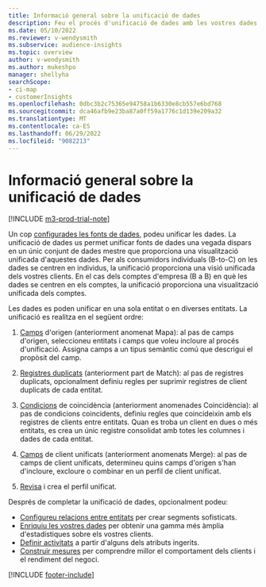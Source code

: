 ```yaml
---
title: Informació general sobre la unificació de dades
description: Feu el procés d'unificació de dades amb les vostres dades per crear un únic conjunt de dades de perfils de clients unificats.
ms.date: 05/10/2022
ms.reviewer: v-wendysmith
ms.subservice: audience-insights
ms.topic: overview
author: v-wendysmith
ms.author: mukeshpo
manager: shellyha
searchScope:
- ci-map
- customerInsights
ms.openlocfilehash: 0dbc3b2c75365e94758a1b6330e8cb557e6bd768
ms.sourcegitcommit: dca46afb9e23ba87a0ff59a1776c1d139e209a32
ms.translationtype: MT
ms.contentlocale: ca-ES
ms.lasthandoff: 06/29/2022
ms.locfileid: "9082213"
---
```

# <a name="data-unification-overview"></a>Informació general sobre la unificació de dades

[!INCLUDE [m3-prod-trial-note](includes/m3-prod-trial-note.md)]

Un cop [configurades les fonts de dades](data-sources.md), podeu unificar les dades. La unificació de dades us permet unificar fonts de dades una vegada dispars en un únic conjunt de dades mestre que proporciona una visualització unificada d'aquestes dades. Per als consumidors individuals (B-to-C) on les dades se centren en individus, la unificació proporciona una visió unificada dels vostres clients. En el cas dels comptes d'empresa (B a B) en què les dades se centren en els comptes, la unificació proporciona una visualització unificada dels comptes.

Les dades es poden unificar en una sola entitat o en diverses entitats. La unificació es realitza en el següent ordre:

1. [Camps](map-entities.md) d'origen (anteriorment anomenat Mapa): al pas de camps d'origen, seleccioneu entitats i camps que voleu incloure al procés d'unificació. Assigna camps a un tipus semàntic comú que descrigui el propòsit del camp.

1. [Registres duplicats](remove-duplicates.md) (anteriorment part de Match): al pas de registres duplicats, opcionalment definiu regles per suprimir registres de client duplicats de cada entitat.

1. [Condicions](match-entities.md) de coincidència (anteriorment anomenades Coincidència): al pas de condicions coincidents, definiu regles que coincideixin amb els registres de clients entre entitats. Quan es troba un client en dues o més entitats, es crea un únic registre consolidat amb totes les columnes i dades de cada entitat.

1. [Camps](merge-entities.md) de client unificats (anteriorment anomenats Merge): al pas de camps de client unificats, determineu quins camps d'origen s'han d'incloure, excloure o combinar en un perfil de client unificat.  

1. [Revisa](review-unification.md) i crea el perfil unificat.

Després de completar la unificació de dades, opcionalment podeu:

- [Configureu relacions entre entitats](relationships.md) per crear segments sofisticats.
- [Enriquiu les vostres dades](enrichment-hub.md) per obtenir una gamma més àmplia d'estadístiques sobre els vostres clients.
- [Definir activitats](activities.md) a partir d'alguns dels atributs ingerits.
- [Construir mesures](measures.md) per comprendre millor el comportament dels clients i el rendiment del negoci.

[!INCLUDE [footer-include](includes/footer-banner.md)]
